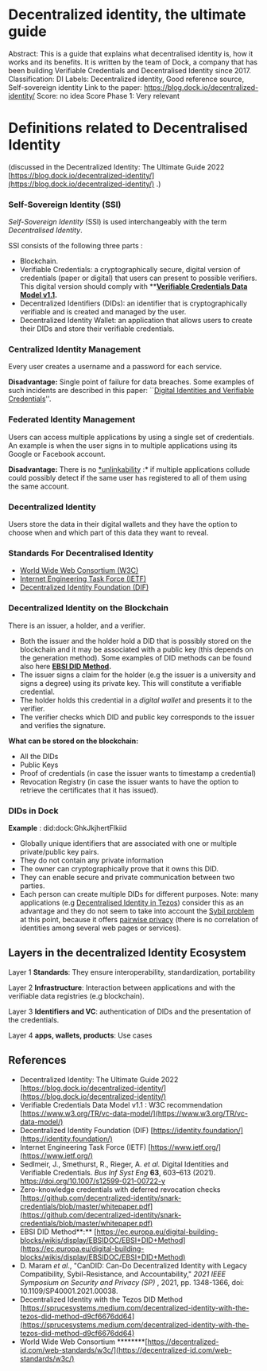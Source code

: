 # Decentralized identity, the ultimate guide

Abstract: This is a guide that explains what decentralised identity is, how it works and its benefits. It is written by the team of Dock, a company that has been building Verifiable Credentials and Decentralised Identity since 2017.
Classification: DI
Labels: Decentralized identity, Good reference source, Self-sovereign identity
Link to the paper: https://blog.dock.io/decentralized-identity/
Score: no idea
Score Phase 1: Very relevant

# Definitions related to Decentralised Identity

(discussed in the Decentralized Identity: The Ultimate Guide 2022  [https://blog.dock.io/decentralized-identity/](https://blog.dock.io/decentralized-identity/) .)

### Self-Sovereign Identity  (SSI)

*Self-Sovereign Identity*  (SSI) is used interchangeably with the term *Decentralised Identity*.

SSI consists of the following three parts :

 

- Blockchain.
- Verifiable Credentials: a cryptographically secure, digital version of credentials (paper or digital) that users can present to possible verifiers. This digital version should comply with ****[Verifiable Credentials Data Model v1.1](https://www.w3.org/TR/vc-data-model/).**
- Decentralized Identifiers (DIDs): an identifier that is cryptographically verifiable and is created and managed by the user.
- Decentralized Identity Wallet: an application that allows users to create their DIDs and store their verifiable credentials.

### **Centralized Identity Management**

Every user creates a username and a password for each service.

**Disadvantage:**  Single point of failure for data breaches. Some examples of such incidents are described in this paper: ``[Digital Identities and Verifiable Credentials](https://link.springer.com/article/10.1007/s12599-021-00722-y)''. 

### **Federated Identity Management**

Users can access multiple applications by using a single set of credentials. An example is when the user signs in to multiple applications using its Google or Facebook account.

**Disadvantage:**  There is no [*unlinkability](https://github.com/decentralized-identity/snark-credentials/blob/master/whitepaper.pdf) :* if multiple applications collude could possibly detect if the same user has registered to all of them using the same account. 

### Decentralized Identity

Users store the data in their digital wallets and they have the option to choose when and which part of this data they want to reveal. 

### Standards For Decentralised Identity

- [World Wide Web Consortium (W3C)](https://decentralized-id.com/web-standards/w3c/)
- [Internet Engineering Task Force (IETF)](https://www.ietf.org/)
- [Decentralized Identity Foundation (DIF)](https://identity.foundation/)

### Decentralized Identity on the Blockchain

There is an issuer, a holder, and a verifier. 

- Both the issuer and the holder hold a DID that is possibly stored on the blockchain and it may be associated with a public key (this depends on the generation method). Some examples of DID methods can be found also here **[EBSI DID Method](https://ec.europa.eu/digital-building-blocks/wikis/display/EBSIDOC/EBSI+DID+Method).**
- The issuer signs a claim for the holder (e.g the issuer is a university and signs a degree) using its private key. This will constitute a verifiable credential.
- The holder holds this credential in a *digital wallet* and presents it to the verifier.
- The verifier checks which DID and public key corresponds to the issuer and verifies the signature.

**What can be stored on the blockchain:**

- All the DIDs
- Public Keys
- Proof of credentials (in case the issuer wants to timestamp a credential)
- Revocation Registry (in case the issuer wants to have the option to retrieve the certificates that it has issued).

### DIDs in Dock

**Example** : did:dock:GhkJkjhertFlkiid

- Globally unique identifiers that are associated with one or multiple private/public key pairs.
- They do not contain any private information
- The owner can cryptographically prove that it owns this DID.
- They can enable secure and private communication between two parties.
- Each person can create multiple DIDs for different purposes. Note: many applications (e.g [Decentralised Identity in Tezos](https://sprucesystems.medium.com/decentralized-identity-with-the-tezos-did-method-d9cf6676dd64)) consider this as an advantage and they do not seem to take into account the [Sybil problem](https://en.wikipedia.org/wiki/Sybil_attack) at this point, because it offers [pairwise privacy](https://eprint.iacr.org/2020/934.pdf) (there is no correlation of identities among several web pages or services).

## Layers in the decentralized Identity Ecosystem

Layer 1 **Standards**: They ensure interoperability, standardization, portability

Layer 2 **Infrastructure**: Interaction between applications and with the verifiable data registries (e.g blockchain).

Layer 3 **Identifiers and VC**:   authentication of DIDs and the presentation of the credentials. 

Layer 4 **apps, wallets, products**: Use cases

## References

- Decentralized Identity: The Ultimate Guide 2022   [https://blog.dock.io/decentralized-identity/](https://blog.dock.io/decentralized-identity/)
- Verifiable Credentials Data Model v1.1 : W3C recommendation [https://www.w3.org/TR/vc-data-model/](https://www.w3.org/TR/vc-data-model/)
- Decentralized Identity Foundation (DIF) [https://identity.foundation/](https://identity.foundation/)
- Internet Engineering Task Force (IETF) [https://www.ietf.org/](https://www.ietf.org/)
- Sedlmeir, J., Smethurst, R., Rieger, A. *et al.* Digital Identities and Verifiable Credentials. *Bus Inf Syst Eng* **63**, 603–613 (2021). https://doi.org/10.1007/s12599-021-00722-y
- Zero-knowledge credentials with deferred revocation checks [https://github.com/decentralized-identity/snark-credentials/blob/master/whitepaper.pdf](https://github.com/decentralized-identity/snark-credentials/blob/master/whitepaper.pdf)
- EBSI DID Method**:** [https://ec.europa.eu/digital-building-blocks/wikis/display/EBSIDOC/EBSI+DID+Method](https://ec.europa.eu/digital-building-blocks/wikis/display/EBSIDOC/EBSI+DID+Method)
- D. Maram *et al*., "CanDID: Can-Do Decentralized Identity with Legacy Compatibility, Sybil-Resistance, and Accountability," *2021 IEEE Symposium on Security and Privacy (SP)*
, 2021, pp. 1348-1366, doi: 10.1109/SP40001.2021.00038.
- Decentralized Identity with the Tezos DID Method [https://sprucesystems.medium.com/decentralized-identity-with-the-tezos-did-method-d9cf6676dd64](https://sprucesystems.medium.com/decentralized-identity-with-the-tezos-did-method-d9cf6676dd64)
- World Wide Web Consortium ********[https://decentralized-id.com/web-standards/w3c/](https://decentralized-id.com/web-standards/w3c/)